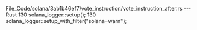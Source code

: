 File_Code/solana/3ab1b46ef7/vote_instruction/vote_instruction_after.rs --- Rust
130     solana_logger::setup();                                                                                                                              130     solana_logger::setup_with_filter("solana=warn");

